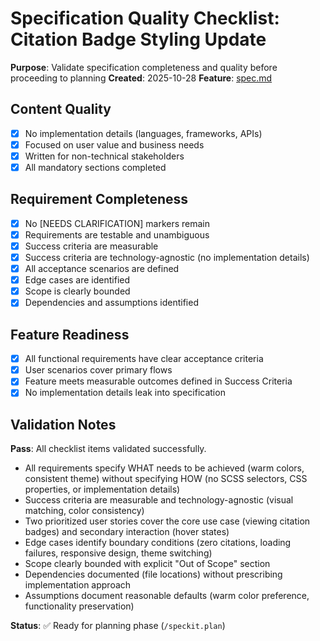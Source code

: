 # Specification Quality Checklist: Citation Badge Styling Update

**Purpose**: Validate specification completeness and quality before proceeding to planning
**Created**: 2025-10-28
**Feature**: [spec.md](../spec.md)

## Content Quality

- [x] No implementation details (languages, frameworks, APIs)
- [x] Focused on user value and business needs
- [x] Written for non-technical stakeholders
- [x] All mandatory sections completed

## Requirement Completeness

- [x] No [NEEDS CLARIFICATION] markers remain
- [x] Requirements are testable and unambiguous
- [x] Success criteria are measurable
- [x] Success criteria are technology-agnostic (no implementation details)
- [x] All acceptance scenarios are defined
- [x] Edge cases are identified
- [x] Scope is clearly bounded
- [x] Dependencies and assumptions identified

## Feature Readiness

- [x] All functional requirements have clear acceptance criteria
- [x] User scenarios cover primary flows
- [x] Feature meets measurable outcomes defined in Success Criteria
- [x] No implementation details leak into specification

## Validation Notes

**Pass**: All checklist items validated successfully.

- All requirements specify WHAT needs to be achieved (warm colors, consistent theme) without specifying HOW (no SCSS selectors, CSS properties, or implementation details)
- Success criteria are measurable and technology-agnostic (visual matching, color consistency)
- Two prioritized user stories cover the core use case (viewing citation badges) and secondary interaction (hover states)
- Edge cases identify boundary conditions (zero citations, loading failures, responsive design, theme switching)
- Scope clearly bounded with explicit "Out of Scope" section
- Dependencies documented (file locations) without prescribing implementation approach
- Assumptions document reasonable defaults (warm color preference, functionality preservation)

**Status**: ✅ Ready for planning phase (`/speckit.plan`)
